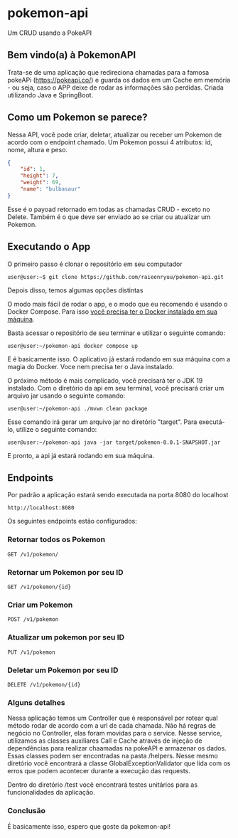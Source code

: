 # pokemon-api
 
 Um CRUD usando a PokeAPI
 
 ## Bem vindo(a) à PokemonAPI

Trata-se de uma aplicação que redireciona chamadas para a famosa pokeAPi (https://pokeapi.co/) e guarda os dados em um Cache em memória - ou seja, 
caso o APP deixe de rodar as informações são perdidas. Criada utilizando Java e SpringBoot. 

## Como um Pokemon se parece? 

Nessa API, você pode criar, deletar, atualizar ou receber um Pokemon de acordo com o endpoint chamado. Um Pokemon possui 4 atributos: id, nome, altura e peso.

```json
{
    "id": 1,
    "height": 7,
    "weight": 69,
    "name": "bulbasaur"
}

```

Esse é o payoad retornado em todas as chamadas CRUD - exceto no Delete. Também é o que deve ser enviado ao se criar ou atualizar um Pokemon.

## Executando o App 

O primeiro passo é clonar o repositório em seu computador 

```console
user@user:~$ git clone https://github.com/raieenryuu/pokemon-api.git
```
Depois disso, temos algumas opções distintas

O modo mais fácil de rodar o app, e o modo que eu recomendo é usando o Docker Compose. Para isso [você precisa ter o Docker instalado em sua máquina](https://docs.docker.com/get-docker/).

Basta acessar o repositório de seu terminar e utilizar o seguinte comando:

```console
user@user:~/pokemon-api docker compose up
```
E é basicamente isso. O aplicativo já estará rodando em sua máquina com a magia do Docker. Voce nem precisa ter o Java instalado.

O próximo método é mais complicado, você precisará ter o JDK 19 instalado. Com o diretório da api em seu terminal, você precisará criar um arquivo
jar usando o seguinte comando:

```console
user@user:~/pokemon-api ./mvwn clean package
```
Esse comando irá gerar um arquivo jar no diretório "target". Para executá-lo, utilize o seguinte comando:

```console
user@user:~/pokemon-api java -jar target/pokemon-0.0.1-SNAPSHOT.jar
```

E pronto, a api já estará rodando em sua máquina.

## Endpoints

Por padrão a aplicação estará sendo executada na porta 8080 do localhost

```
http://localhost:8080
```

Os seguintes endpoints estão configurados:

### Retornar todos os Pokemon

```
GET /v1/pokemon/
```

### Retornar um Pokemon por seu ID

```
GET /v1/pokemon/{id}
```

### Criar um Pokemon

```
POST /v1/pokemon
```

### Atualizar um pokemon por seu ID

```
PUT /v1/pokemon
```

### Deletar um Pokemon por seu ID

```
DELETE /v1/pokemon/{id}
```

### Alguns detalhes

Nessa aplicação temos um Controller que é responsável por rotear qual método rodar de acordo com a url de cada chamada. Não há regras de negócio no Controller, elas foram movidas para o service. Nesse service, utilizamos as classes auxiliares Call e Cache através de injeção de dependências para realizar chaamadas na pokeAPI e armazenar os dados. Essas classes podem ser encontradas na pasta /helpers. Nesse mesmo diretório você encontrará a classe GlobalExceptionValidator que lida com os erros que podem acontecer durante a execução das requests.

Dentro do diretório /test você encontrará testes unitários para as funcionalidades da aplicação. 


### Conclusão

É basicamente isso, espero que goste da pokemon-api!
